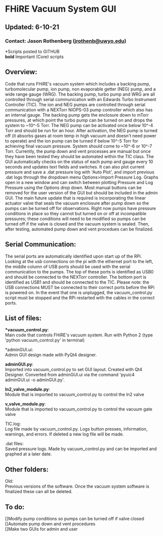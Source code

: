# FHiRE Vacuum System GUI
## Updated: 6-10-21
### Contact: Jason Rothenberg (jrothenb@uwyo.edu)

*Scripts posted to GITHUB  
__bold__ Important (Core) scripts

## Overview:

Code that runs FHiRE's vacuum system which includes a backing pump, turbomolecular pump, ion pump, non evaporable getter (NEG) pump, and a wide range gauge (WRG). The backing pump, turbo pump and WRG are all controlled through serial communication with an Edwards Turbo Instrument Controller (TIC). The ion and NEG pumps are controlled through serial communication with a NEXTorr NIOPS-03 pump controller which also has an internal gauge. The backing pump gets the enclosure down to mTorr pressures, at which point the turbo pump can be turned on and drops the system to ~10^-5 Torr. The NEG pump can be activated once below 10^-4 Torr and should be run for an hour. After activation, the NEG pump is turned off (it absorbs gases at room temp in high vacuum and doesn't need power to operate) and the ion pump can be turned if below 10^-5 Torr for achieving final vacuum pressure. System should come to ~10^-6 or 10^-7 Torr. Currently, the pump down and vent processes are manual but once they have been tested they should be automated within the TIC class. The GUI automatically checks on the status of each pump and gauge every 10 seconds and updates text fields and switches. It can also plot current pressure and save a .dat pressure log with 'Auto Plot', and import previous .dat logs through the dropdown menu Options>Import Pressure Log. Graphs open in a new window and can switch between plotting Pressure and Log Pressure using the Options drop down. Most manual buttons can be removed for the user version of the GUI but should be included in the admin GUI. The main future update that is required is incorporating the linear actuator valve that seals the vacuum enclosure after pump down so the pumps can be turned off for observations. Right now pumps have pressure conditions in place so they cannot but turned on or off at incompatible pressures; these conditions will need to be modified so pumps can be turned off if the valve is closed and the vacuum system is sealed. Then, after testing, automated pump down and vent procedues can be finalized.  

## Serial Communication:

The serial ports are automatically identified upon start up of the RPi. Looking at the usb connections on the pi with the ethernet port to the left, the middle column of USB ports should be used with the serial communication to the pumps. The top of these ports is identified as USB0 and should be connected to the NEXTorr controller. The bottom port is identified as USB1 and should be connected to the TIC. Please note: the USB connections MUST be connected to their correct ports before the RPi is powered on. In the event that one is unplugged, the vacuum_control.py script must be stopped and the RPi restarted with the cables in the correct ports.  

## List of files:

__*vacuum_control.py__:  
	Main code that controls FHiRE's vacuum system. Run with Python 2 (type 'python vacuum_control.py' in terminal)  

*adminGUI.ui:  
	Admin GUI design made with PyQt4 designer.  

__adminGUI.py__:  
	Imported into vacuum_control.py to set GUI layout. Created with Qt4 Designer. Converted from adminGUI.ui via the command 'pyuic4 adminGUI.ui -o adminGUI.py'.   

__ln2_valve_module.py__:  
	Module that is imported to vacuum_control.py to control the ln2 valve  

__v_valve_module.py__:  
	Module that is imported to vacuum_control.py to control the vacuum gate valve  

TIC.log:  
	Log file made by vacuum_control.py. Logs button presses, information, warnings, and errors. If deleted a new log file will be made.  

.dat files:  
	Saved pressure logs. Made by vacuum_control.py and can be imported and graphed at a later date.   

## Other folders: 

Old:  
	Previous versions of the software. Once the vacuum system software is finalized these can all be deleted.  

## To do:

[]Modify pump conditions so pumps can be turned off if valve closed  
[]Automate pump down and vent procedures  
[]Make two GUIs for admin and user  
